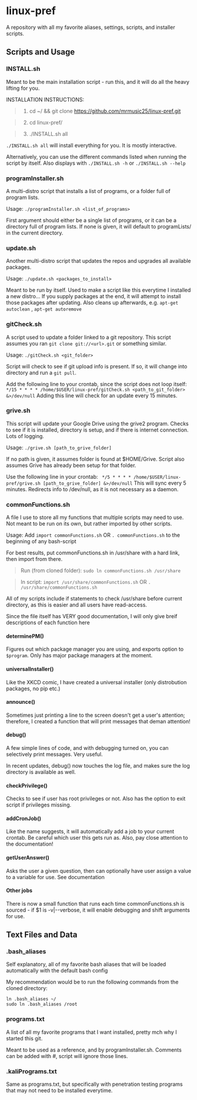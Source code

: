 # linux-pref
A repository with all my favorite aliases, settings, scripts, and installer scripts.

## Scripts and Usage

### INSTALL.sh
Meant to be the main installation script - run this, and it will do all the heavy lifting for you.

INSTALLATION INSTRUCTIONS:

> 1. cd ~/ && git clone https://github.com/mrmusic25/linux-pref.git

> 2. cd linux-pref/

> 3. ./INSTALL.sh all

`./INSTALL.sh all` will install everything for you. It is mostly interactive.

Alternatively, you can use the different commands listed when running the script by itself.
Also displays with `./INSTALL.sh -h` or `./INSTALL.sh --help`

### programInstaller.sh
A multi-distro script that installs a list of programs, or a folder full of program lists.

Usage: `./programInstaller.sh <list_of_programs>`

First argument should either be a single list of programs, or it can be a directory full of program lists.
If none is given, it will default to programLists/ in the current directory.

### update.sh
Another multi-distro script that updates the repos and upgrades all available packages.

Usage: `./update.sh <packages_to_install>`

Meant to be run by itself. Used to make a script like this everytime I installed a new distro...
If you supply packages at the end, it will attempt to install those packages after updating.
Also cleans up afterwards, e.g. `apt-get autoclean` , `apt-get autoremove`

### gitCheck.sh
A script used to update a folder linked to a git repository.
This script assumes you ran `git clone git://<url>.git` or something similar.

Usage: `./gitCheck.sh <git_folder>`

Script will check to see if git upload info is present. If so, it will change into directory and run a `git pull`.

Add the following line to your crontab, since the script does not loop itself:
`*/15 * * * * /home/$USER/linux-pref/gitCheck.sh <path_to_git_folder> &>/dev/null`
Adding this line will check for an update every 15 minutes.

### grive.sh
This script will update your Google Drive using the grive2 program.
Checks to see if it is installed, directory is setup, and if there is internet connection. Lots of logging.

Usage: `./grive.sh [path_to_grive_folder]`

If no path is given, it assumes folder is found at $HOME/Grive. Script also assumes Grive has already been setup for that folder.

Use the following line in your crontab:
` */5 * * * * /home/$USER/linux-pref/grive.sh [path_to_grive_folder] &>/dev/null`
This will sync every 5 minutes. Redirects info to /dev/null, as it is not necessary as a daemon.

### commonFunctions.sh
A file I use to store all my functions that multiple scripts may need to use. Not meant to be run on its own, but rather imported by other scripts.

Usage: Add `import commonFunctions.sh` OR `. commonFunctions.sh` to the beginning of any bash-script

For best results, put commonFunctions.sh in /usr/share with a hard link, then import from there.

> Run (from cloned folder): `sudo ln commonFunctions.sh /usr/share`

> In script: `import /usr/share/commonFunctions.sh` OR `. /usr/share/commonFunctions.sh`

All of my scripts include if statements to check /usr/share before current directory, as this is easier and all users have read-access.

Since the file itself has VERY good documentation, I will only give breif descriptions of each function here

#### determinePM()
Figures out which package manager you are using, and exports option to `$program`. Only has major package managers at the moment.

#### universalInstaller()
Like the XKCD comic, I have created a universal installer (only distrobution packages, no pip etc.)

#### announce()
Sometimes just printing a line to the screen doesn't get a user's attention; therefore, I created a function that will print messages that deman attention!

#### debug()
A few simple lines of code, and with debugging turned on, you can selectively print messages. Very useful.

In recent updates, debug() now touches the log file, and makes sure the log directory is available as well.

#### checkPrivilege()
Checks to see if user has root privileges or not. Also has the option to exit script if privileges missing.

#### addCronJob()
Like the name suggests, it will automatically add a job to your current crontab. Be careful which user this gets run as.
Also, pay close attention to the documentation!

#### getUserAnswer()
Asks the user a given question, then can optionally have user assign a value to a variable for use. See documentation

#### Other jobs
There is now a small function that runs each time commonFunctions.sh is sourced - if $1 is -v|--verbose, it will enable debugging and shift arguments for use.

## Text Files and Data

### .bash_aliases
Self explanatory, all of my favorite bash aliases that will be loaded automatically with the default bash config

My recommendation would be to run the following commands from the cloned directory:
```
ln .bash_aliases ~/
sudo ln .bash_aliases /root
```

### programs.txt
A list of all my favorite programs that I want installed, pretty mch why I started this git.

Meant to be used as a reference, and by programInstaller.sh. Comments can be added with #, script will ignore those lines.

### .kaliPrograms.txt
Same as programs.txt, but specifically with penetration testing programs that may not need to be installed everytime. 